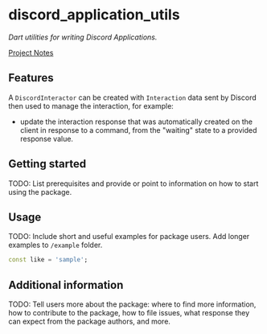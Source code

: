 # discord_application_utils

*Dart utilities for writing Discord Applications.*

[Project Notes](https://enspyrco.notion.site/discord_api_client-6c0227bbe78c4b27b6a7f7a3ad3b375e?pvs=4)

## Features

A `DiscordInteractor` can be created with `Interaction` data sent by Discord
then used to manage the interaction, for example:

- update the interaction response that was automatically created on the client
  in response to a command, from the "waiting" state to a provided response value.

## Getting started

TODO: List prerequisites and provide or point to information on how to
start using the package.

## Usage

TODO: Include short and useful examples for package users. Add longer examples
to `/example` folder.

```dart
const like = 'sample';
```

## Additional information

TODO: Tell users more about the package: where to find more information, how to
contribute to the package, how to file issues, what response they can expect
from the package authors, and more.
